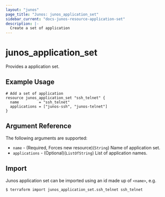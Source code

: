 ```yaml
---
layout: "junos"
page_title: "Junos: junos_application_set"
sidebar_current: "docs-junos-resource-application-set"
description: |-
  Create a set of application
---
```


# junos_application_set

Provides a application set.

## Example Usage

```hcl
# Add a set of application
resource junos_application_set "ssh_telnet" {
  name         = "ssh_telnet"
  applications = ["junos-ssh", "junos-telnet"]
}
```

## Argument Reference

The following arguments are supported:

* `name` - (Required, Forces new resource)(`String`) Name of application set.
* `applications` - (Optional)(`ListOfString`) List of application names.

## Import

Junos application set can be imported using an id made up of `<name>`, e.g.

```
$ terraform import junos_application_set.ssh_telnet ssh_telnet
```
